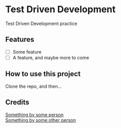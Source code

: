 Test Driven Development
=======================

Test Driven Development practice

Features
--------

- [ ] Some feature
- [ ] A feature, and maybe more to come

How to use this project
-----------------------

Clone the repo, and then...

Credits
-------

[Something by some person]()  
[Something by some other person]()
